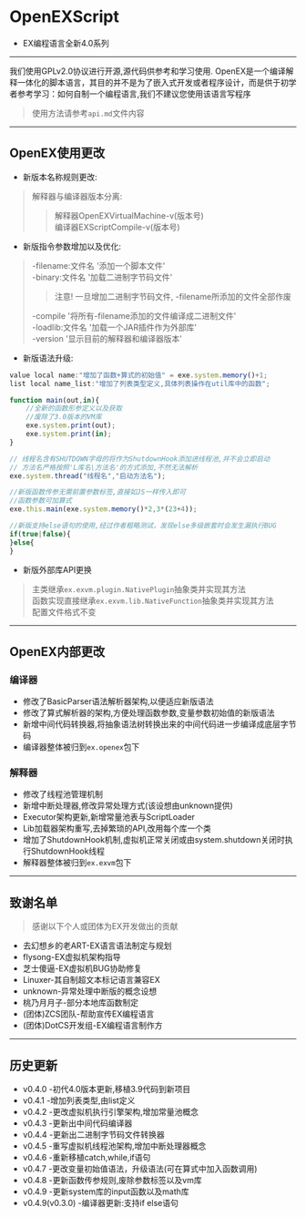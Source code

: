 # OpenEXScript
* EX编程语言全新4.0系列

<hr>

<p>我们使用GPLv2.0协议进行开源,源代码供参考和学习使用. OpenEX是一个编译解释一体化的脚本语言，其目的并不是为了嵌入式开发或者程序设计，而是供于初学者参考学习：如何自制一个编程语言,我们不建议您使用该语言写程序</p>

> 使用方法请参考<code>api.md</code>文件内容

<hr>

## OpenEX使用更改
* 新版本名称规则更改:
> 解释器与编译器版本分离:
>> 解释器OpenEXVirtualMachine-v(版本号)\
>> 编译器EXScriptCompile-v(版本号)

* 新版指令参数增加以及优化:
> -filename:文件名 '添加一个脚本文件'\
> -binary:文件名 '加载二进制字节码文件'
>> 注意! 一旦增加二进制字节码文件, -filename所添加的文件全部作废
>
> -compile '将所有-filename添加的文件编译成二进制文件'\
> -loadlib:文件名 '加载一个JAR插件作为外部库'\
> -version '显示目前的解释器和编译器版本'
* 新版语法升级:
```js
value local name:"增加了函数+算式的初始值" = exe.system.memory()+1;
list local name_list:"增加了列表类型定义,具体列表操作在util库中的函数";

function main(out,in){
    //全新的函数形参定义以及获取
    //废除了3.0版本的VM库
    exe.system.print(out);
    exe.system.print(in);
}

// 线程名含有SHUTDOWN字母的将作为ShutdownHook添加进线程池,并不会立即启动
// 方法名严格按照'L库名\方法名'的方式添加,不然无法解析
exe.system.thread("线程名","启动方法名");

//新版函数传参无需前置参数标签,直接如JS一样传入即可
//函数参数可加算式
exe.this.main(exe.system.memory()*2,3*(23+4));

//新版支持else语句的使用,经过作者粗略测试，发现else多级嵌套时会发生漏执行BUG
if(true|false){
}else{
}
```
* 新版外部库API更换
> 主类继承<code>ex.exvm.plugin.NativePlugin</code>抽象类并实现其方法\
> 函数实现直接继承<code>ex.exvm.lib.NativeFunction</code>抽象类并实现其方法\
> 配置文件格式不变

<hr>

## OpenEX内部更改

### 编译器
* 修改了BasicParser语法解析器架构,以便适应新版语法
* 修改了算式解析器的架构,方便处理函数参数,变量参数初始值的新版语法
* 新增中间代码转换器,将抽象语法树转换出来的中间代码进一步编译成底层字节码
* 编译器整体被归到<code>ex.openex</code>包下

### 解释器
* 修改了线程池管理机制
* 新增中断处理器,修改异常处理方式(该设想由unknown提供)
* Executor架构更新,新增常量池表与ScriptLoader
* Lib加载器架构重写,去掉繁琐的API,改用每个库一个类
* 增加了ShutdownHook机制,虚拟机正常关闭或由system.shutdown关闭时执行ShutdownHook线程
* 解释器整体被归到<code>ex.exvm</code>包下

<hr>

## 致谢名单
> 感谢以下个人或团体为EX开发做出的贡献
* 去幻想乡的老ART-EX语言语法制定与规划
* flysong-EX虚拟机架构指导
* 芝士傻逼-EX虚拟机BUG协助修复
* Linuxer-其自制超文本标记语言兼容EX
* unknown-异常处理中断版的概念设想
* 桃乃月月子-部分本地库函数制定
* (团体)ZCS团队-帮助宣传EX编程语言
* (团体)DotCS开发组-EX编程语言制作方

<hr>

## 历史更新

* v0.4.0 -初代4.0版本更新,移植3.9代码到新项目
* v0.4.1 -增加列表类型,由list定义
* v0.4.2 -更改虚拟机执行引擎架构,增加常量池概念
* v0.4.3 -更新出中间代码编译器
* v0.4.4 -更新出二进制字节码文件转换器
* v0.4.5 -重写虚拟机线程池架构,增加中断处理器概念
* v0.4.6 -重新移植catch,while,if语句
* v0.4.7 -更改变量初始值语法，升级语法(可在算式中加入函数调用)
* v0.4.8 -更新函数传参规则,废除参数标签以及vm库
* v0.4.9 -更新system库的input函数以及math库
* v0.4.9(v0.3.0) -编译器更新:支持if else语句
